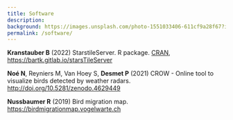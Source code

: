 ```yaml
---
title: Software
description: 
background: https://images.unsplash.com/photo-1551033406-611cf9a28f67?ixlib=rb-1.2.1&ixid=eyJhcHBfaWQiOjEyMDd9&auto=format&fit=crop&w=1000
permalink: /software/
---
```


**Kranstauber B** (2022) StarstileServer. R package. [CRAN](https://cran.r-project.org/web/packages/starsTileServer/index.html), <https://bartk.gitlab.io/starsTileServer>

**Noé N**, Reyniers M, Van Hoey S, **Desmet P** (2021) CROW - Online tool to visualize birds detected by weather radars. <http://doi.org/10.5281/zenodo.4629449>

**Nussbaumer R** (2019) Bird migration map. <https://birdmigrationmap.vogelwarte.ch>
